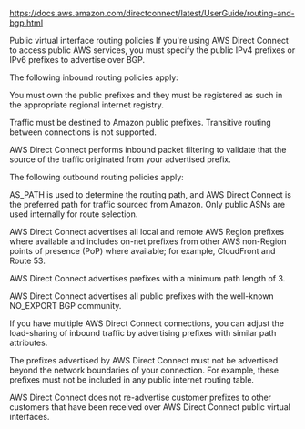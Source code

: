 https://docs.aws.amazon.com/directconnect/latest/UserGuide/routing-and-bgp.html

Public virtual interface routing policies
If you're using AWS Direct Connect to access public AWS services, you must specify the public IPv4 prefixes or IPv6 prefixes to advertise over BGP.

The following inbound routing policies apply:

You must own the public prefixes and they must be registered as such in the appropriate regional internet registry.

Traffic must be destined to Amazon public prefixes. Transitive routing between connections is not supported.

AWS Direct Connect performs inbound packet filtering to validate that the source of the traffic originated from your advertised prefix.

The following outbound routing policies apply:

AS_PATH is used to determine the routing path, and AWS Direct Connect is the preferred path for traffic sourced from Amazon. Only public ASNs are used internally for route selection.

AWS Direct Connect advertises all local and remote AWS Region prefixes where available and includes on-net prefixes from other AWS non-Region points of presence (PoP) where available; for example, CloudFront and Route 53.

AWS Direct Connect advertises prefixes with a minimum path length of 3.

AWS Direct Connect advertises all public prefixes with the well-known NO_EXPORT BGP community.

If you have multiple AWS Direct Connect connections, you can adjust the load-sharing of inbound traffic by advertising prefixes with similar path attributes.

The prefixes advertised by AWS Direct Connect must not be advertised beyond the network boundaries of your connection. For example, these prefixes must not be included in any public internet routing table.

AWS Direct Connect does not re-advertise customer prefixes to other customers that have been received over AWS Direct Connect public virtual interfaces.

